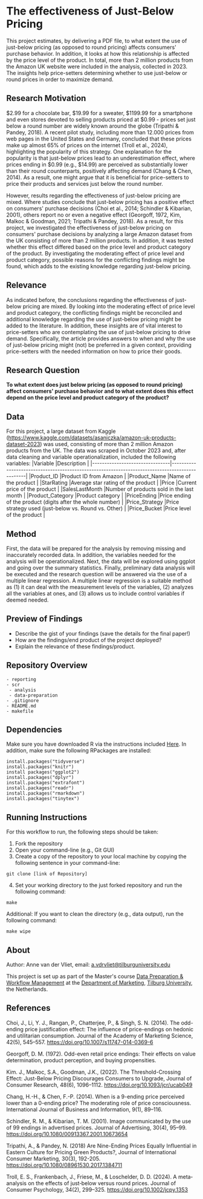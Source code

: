 # The effectiveness of Just-Below Pricing
This project estimates, by delivering a PDF file, to what extent the use of just-below pricing (as opposed to round pricing) affects consumers' purchase behavior. In addition, it looks at how this relationship is affected by the price level of the product. In total, more than 2 million products from the Amazon UK website were included in the analysis, collected in 2023. The insights help price-setters determining whether to use just-below or round prices in order to maximize demand. 

## Research Motivation
$2.99 for a chocolate bar, $19.99 for a sweater, $1199.99 for a smartphone and even stores devoted to selling products priced at $0.99 - prices set just below a round number are widely known around the globe (Tripathi & Pandey, 2018). A recent pilot study, including more than 12.000 prices from web pages in the United States and Germany, concluded that these prices make up almost 65% of prices on the internet (Troll et al., 2024), highlighting the popularity of this strategy. One explanation for the popularity is that just-below prices lead to an underestimation effect, where prices ending in $0.99 (e.g., $14.99) are perceived as substantially lower than their round counterparts, positively affecting demand (Chang & Chen, 2014). As a result, one might argue that it is beneficial for price-setters to price their products and services just below the round number. 

However, results regarding the effectiveness of just-below pricing are mixed. Where studies conclude that just-below pricing has a positive effect on consumers' purchase decisions (Choi et al., 2014; Schindler & Kibarian, 2001), others report no or even a negative effect (Georgoff, 1972, Kim, Malkoc & Goodman, 2021; Tripathi & Pandey, 2018). As a result, for this project, we investigated the effectiveness of just-below pricing on consumers' purchase decisions by analyzing a large Amazon dataset from the UK consisting of more than 2 million products. In addition, it was tested whether this effect differed based on the price level and product category of the product. By investigating the moderating effect of price level and product category, possible reasons for the conflicting findings might be found, which adds to the existing knowledge regarding just-below pricing.

## Relevance
As indicated before, the conclusions regarding the effectiveness of just-below pricing are mixed. By looking into the moderating effect of price level and product category, the conflicting findings might be reconciled and additional knowledge regarding the use of just-below pricing might be added to the literature. In addition, these insights are of vital interest to price-setters who are contemplating the use of just-below pricing to drive demand. Specifically, the article provides answers to when and why the use of just-below pricing might (not) be preferred in a given context, providing price-setters with the needed information on how to price their goods.

## Research Question
**To what extent does just below pricing (as opposed to round pricing) affect consumers' purchase behavior and to what extent does this effect depend on the price level and product category of the product?**

## Data
For this project, a large dataset from Kaggle (https://www.kaggle.com/datasets/asaniczka/amazon-uk-products-dataset-2023) was used, consisting of more than 2 million Amazon products from the UK. The data was scraped in October 2023 and, after data cleaning and variable operationalization, included the following variables:
|Variable                        |Description                                                                                     |
|--------------------------------|------------------------------------------------------------------------------------------------|
|Product_ID                      |Product ID from Amazon                                                                          |
|Product_Name                    |Name of the product                                                                             |
|StarRating                      |Average star rating of the product                                                              |
|Price                           |Current price of the product                                                                    |
|SalesLastMonth                  |Number of products sold in the last month                                                       |
|Product_Category                |Product category                                                                                |
|PriceEnding                     |Price ending of the product (digits after the whole number)                                     | 
|Price_Strategy                  |Price strategy used (just-below vs. Round vs. Other)                                            |
|Price_Bucket                    |Price level of the product                                                                      |

## Method
First, the data will be prepared for the analysis by removing missing and inaccurately recorded data. In addition, the variables needed for the analysis will be operationalized. Next, the data will be explored using ggplot and going over the summary statistics. Finally, preliminary data analysis will be executed and the research question will be answered via the use of a multiple linear regression. A multiple linear regression is a suitable method as (1) it can deal with the measurement levels of the variables, (2) analyzes all the variables at ones, and (3) allows us to include control variables if deemed needed. 

## Preview of Findings 
- Describe the gist of your findings (save the details for the final paper!)
- How are the findings/end product of the project deployed?
- Explain the relevance of these findings/product. 

## Repository Overview 
``` 
- reporting
- scr
 - analysis
 - data-preparation
- .gitignore
- README.md
- makefile
```

## Dependencies 
Make sure you have downloaded R via the instructions included [Here](https://tilburgsciencehub.com/topics/computer-setup/software-installation/rstudio/r/). 
In addition, make sure the following RPackages are installed:
```
install.packages("tidyverse")
install.packages("knitr")
install packages("ggplot2")
install.packages("dplyr")
install.packages("extrafont")
install.packages("readr")
install.packages("rmarkdown")
install.packages("tinytex")
```

## Running Instructions 
For this workflow to run, the following steps should be taken:

1. Fork the repository
2. Open your command-line (e.g., Git GUI)
3. Create a copy of the repository to your local machine by copying the following sentence in your command-line:
```
git clone [link of Repository]
```
4. Set your working directory to the just forked repository and run the following command:
```
make
``` 
Additional:
If you want to clean the directory (e.g., data output), run the following command:
```
make wipe
``` 

## About 
Author: Anne van der Vliet, email: a.vdrvliet@tilburguniversity.edu

This project is set up as part of the Master's course [Data Preparation & Workflow Management](https://dprep.hannesdatta.com/) at the [Department of Marketing](https://www.tilburguniversity.edu/about/schools/economics-and-management/organization/departments/marketing), [Tilburg University](https://www.tilburguniversity.edu/), the Netherlands.

## References
Choi, J., Li, Y. J., Rangan, P., Chatterjee, P., & Singh, S. N. (2014). The odd-ending price justification effect: The influence of price-endings on hedonic and utilitarian consumption. Journal of the Academy of Marketing Science, 42(5), 545–557. https://doi.org/10.1007/s11747-014-0369-6  

Georgoff, D. M. (1972). Odd-even retail price endings: Their effects on value determination, product perception, and buying propensities.

Kim. J., Malkoc, S.A., Goodman, J.K., (2022). The Threshold-Crossing Effect: Just-Below Pricing Discourages Consumers to Upgrade, Journal of Consumer Research, 48(6), 1096–1112. https://doi.org/10.1093/jcr/ucab049 

Chang, H.-H., & Chen, F.-P. (2014). When is a 9-ending price perceived lower than a 0-ending price? The moderating role of price consciousness. International Journal of Business and Information, 9(1), 89–116. 

Schindler, R. M., & Kibarian, T. M. (2001). Image communicated by the use of 99 endings in advertised prices. Journal of Advertising, 30(4), 95–99. https://doi.org/10.1080/00913367.2001.10673654 

Tripathi, A., & Pandey, N. (2018) Are Nine-Ending Prices Equally Influential in Eastern Culture for Pricing Green Products?, Journal of International Consumer Marketing, 30(3), 192-205. https://doi.org/10.1080/08961530.2017.1384711 

Troll, E. S., Frankenbach, J., Friese, M., & Loschelder, D. D. (2024). A meta‐analysis on the effects of just‐below versus round prices. Journal of Consumer Psychology, 34(2), 299–325. https://doi.org/10.1002/jcpy.1353 
